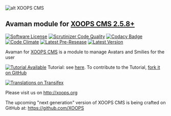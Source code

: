 ![alt XOOPS CMS](http://xoops.org/images/logoXoops4GithubRepository.png)
## Avaman module for [XOOPS CMS 2.5.8+](https://xoops.org)
[![Software License](https://img.shields.io/badge/license-GPL-brightgreen.svg?style=flat)](LICENSE)
[![Scrutinizer Code Quality](https://img.shields.io/scrutinizer/g/mambax7/avaman.svg?style=flat)](https://scrutinizer-ci.com/g/mambax7/avaman/?branch=master)
[![Codacy Badge](https://api.codacy.com/project/badge/grade/2d27c0023ee54f0b9ba2b5d17a68b2a5)](https://www.codacy.com/app/mambax7/avaman)
[![Code Climate](https://img.shields.io/codeclimate/github/mambax7/avaman.svg?style=flat)](https://codeclimate.com/github/mambax7/avaman)
[![Latest Pre-Resease](https://img.shields.io/github/tag/XoopsModules25x/avaman.svg?style=flat)](https://github.com/XoopsModules25x/avaman/tags/)
[![Latest Version](https://img.shields.io/github/release/XoopsModules25x/avaman.svg?style=flat)](https://github.com/XoopsModules25x/avaman/releases/)

Avaman for [XOOPS CMS](http://xoops.org) is a module to manage Avatars and Smilies for the user

[![Tutorial Available](http://xoops.org/images/tutorial-available-blue.svg)](https://www.gitbook.com/book/xoops/xoops-avaman/) Tutorial: see [here](https://www.gitbook.com/book/xoops/xoops-avaman/).
To contribute to the Tutorial, [fork it on GitHub](https://github.com/XoopsDocs/avaman-tutorial)

[![Translations on Transifex](http://xoops.org/images/translations-transifex-blue.svg)](https://www.transifex.com/xoops)

Please visit us on http://xoops.org

The upcoming "next generation" version of XOOPS CMS is being crafted on GitHub at: https://github.com/XOOPS
